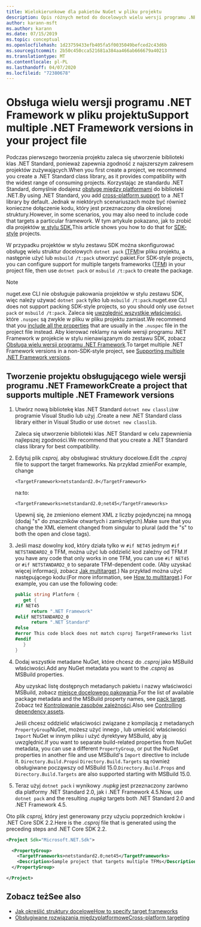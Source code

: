 ```yaml
---
title: Wielokierunkowe dla pakietów NuGet w pliku projektu
description: Opis różnych metod do docelowych wielu wersji programu .NET Framework z jednego pakietu NuGet.
author: karann-msft
ms.author: karann
ms.date: 07/15/2019
ms.topic: conceptual
ms.openlocfilehash: 1d23759433efb405fa5f0035049befced2c43d6b
ms.sourcegitcommit: 2b50c450cca521681a384aa466ab666679a40213
ms.translationtype: MT
ms.contentlocale: pl-PL
ms.lasthandoff: 04/07/2020
ms.locfileid: "72380678"
---
```

# <a name="support-multiple-net-framework-versions-in-your-project-file"></a><span data-ttu-id="f67a6-103">Obsługa wielu wersji programu .NET Framework w pliku projektu</span><span class="sxs-lookup"><span data-stu-id="f67a6-103">Support multiple .NET Framework versions in your project file</span></span>

<span data-ttu-id="f67a6-104">Podczas pierwszego tworzenia projektu zaleca się utworzenie biblioteki klas .NET Standard, ponieważ zapewnia zgodność z najszerszym zakresem projektów zużywających.</span><span class="sxs-lookup"><span data-stu-id="f67a6-104">When you first create a project, we recommend you create a .NET Standard class library, as it provides compatibility with the widest range of consuming projects.</span></span> <span data-ttu-id="f67a6-105">Korzystając ze standardu .NET Standard, domyślnie dodajesz [obsługę między platformami](/dotnet/standard/library-guidance/cross-platform-targeting) do biblioteki .NET.</span><span class="sxs-lookup"><span data-stu-id="f67a6-105">By using .NET Standard, you add [cross-platform support](/dotnet/standard/library-guidance/cross-platform-targeting) to a .NET library by default.</span></span> <span data-ttu-id="f67a6-106">Jednak w niektórych scenariuszach może być również konieczne dołączenie kodu, który jest przeznaczony dla określonej struktury.</span><span class="sxs-lookup"><span data-stu-id="f67a6-106">However, in some scenarios, you may also need to include code that targets a particular framework.</span></span> <span data-ttu-id="f67a6-107">W tym artykule pokazano, jak to zrobić dla projektów [w stylu SDK.](../resources/check-project-format.md)</span><span class="sxs-lookup"><span data-stu-id="f67a6-107">This article shows you how to do that for [SDK-style](../resources/check-project-format.md) projects.</span></span>

<span data-ttu-id="f67a6-108">W przypadku projektów w stylu zestawu SDK można skonfigurować obsługę wielu struktur docelowych `dotnet pack` [(TFM)](/dotnet/standard/frameworks)w pliku projektu, a następnie użyć lub `msbuild /t:pack` utworzyć pakiet.</span><span class="sxs-lookup"><span data-stu-id="f67a6-108">For SDK-style projects, you can configure support for multiple targets frameworks ([TFM](/dotnet/standard/frameworks)) in your project file, then use `dotnet pack` or `msbuild /t:pack` to create the package.</span></span>

> [!NOTE]
> <span data-ttu-id="f67a6-109">nuget.exe CLI nie obsługuje pakowania projektów w stylu zestawu SDK, więc należy używać `dotnet pack` tylko lub `msbuild /t:pack`.</span><span class="sxs-lookup"><span data-stu-id="f67a6-109">nuget.exe CLI does not support packing SDK-style projects, so you should only use `dotnet pack` or `msbuild /t:pack`.</span></span> <span data-ttu-id="f67a6-110">Zaleca się [uwzględnić wszystkie właściwości,](../reference/msbuild-targets.md#pack-target) które `.nuspec` są zwykle w pliku w pliku projektu zamiast.</span><span class="sxs-lookup"><span data-stu-id="f67a6-110">We recommend that you [include all the properties](../reference/msbuild-targets.md#pack-target) that are usually in the `.nuspec` file in the project file instead.</span></span> <span data-ttu-id="f67a6-111">Aby kierować reklamy na wiele wersji programu .NET Framework w projekcie w stylu nienawiązanym do zestawu SDK, zobacz [Obsługa wielu wersji programu .NET Framework](supporting-multiple-target-frameworks.md).</span><span class="sxs-lookup"><span data-stu-id="f67a6-111">To target multiple .NET Framework versions in a non-SDK-style project, see [Supporting multiple .NET Framework versions](supporting-multiple-target-frameworks.md).</span></span>

## <a name="create-a-project-that-supports-multiple-net-framework-versions"></a><span data-ttu-id="f67a6-112">Tworzenie projektu obsługującego wiele wersji programu .NET Framework</span><span class="sxs-lookup"><span data-stu-id="f67a6-112">Create a project that supports multiple .NET Framework versions</span></span>

1. <span data-ttu-id="f67a6-113">Utwórz nową bibliotekę klas .NET Standard `dotnet new classlib`w programie Visual Studio lub użyj .</span><span class="sxs-lookup"><span data-stu-id="f67a6-113">Create a new .NET Standard class library either in Visual Studio or use `dotnet new classlib`.</span></span>

   <span data-ttu-id="f67a6-114">Zaleca się utworzenie biblioteki klas .NET Standard w celu zapewnienia najlepszej zgodności.</span><span class="sxs-lookup"><span data-stu-id="f67a6-114">We recommend that you create a .NET Standard class library for best compatibility.</span></span>

2. <span data-ttu-id="f67a6-115">Edytuj plik *csproj,* aby obsługiwać struktury docelowe.</span><span class="sxs-lookup"><span data-stu-id="f67a6-115">Edit the *.csproj* file to support the target frameworks.</span></span> <span data-ttu-id="f67a6-116">Na przykład zmień</span><span class="sxs-lookup"><span data-stu-id="f67a6-116">For example, change</span></span>
   
   `<TargetFramework>netstandard2.0</TargetFramework>`
   
   <span data-ttu-id="f67a6-117">na:</span><span class="sxs-lookup"><span data-stu-id="f67a6-117">to:</span></span>
   
   `<TargetFrameworks>netstandard2.0;net45</TargetFrameworks>`

   <span data-ttu-id="f67a6-118">Upewnij się, że zmieniono element XML z liczby pojedynczej na mnogą (dodaj "s" do znaczników otwartych i zamkniętych).</span><span class="sxs-lookup"><span data-stu-id="f67a6-118">Make sure that you change the XML element changed from singular to plural (add the "s" to both the open and close tags).</span></span>

3. <span data-ttu-id="f67a6-119">Jeśli masz dowolny kod, który działa tylko w `#if NET45` jednym `#if NETSTANDARD2_0` TFM, można użyć lub oddzielić kod zależny od TFM.</span><span class="sxs-lookup"><span data-stu-id="f67a6-119">If you have any code that only works in one TFM, you can use `#if NET45` or `#if NETSTANDARD2_0` to separate TFM-dependent code.</span></span> <span data-ttu-id="f67a6-120">(Aby uzyskać więcej informacji, zobacz [Jak multitarget](/dotnet/core/tutorials/libraries#how-to-multitarget).) Na przykład można użyć następującego kodu:</span><span class="sxs-lookup"><span data-stu-id="f67a6-120">(For more information, see [How to multitarget](/dotnet/core/tutorials/libraries#how-to-multitarget).) For example, you can use the following code:</span></span>

   ```csharp
   public string Platform {
      get {
   #if NET45
         return ".NET Framework"
   #elif NETSTANDARD2_0
         return ".NET Standard"
   #else
   #error This code block does not match csproj TargetFrameworks list
   #endif
      }
   }
   ```

4. <span data-ttu-id="f67a6-121">Dodaj wszystkie metadane NuGet, które chcesz do *.csproj* jako MSBuild właściwości.</span><span class="sxs-lookup"><span data-stu-id="f67a6-121">Add any NuGet metadata you want to the *.csproj* as MSBuild properties.</span></span>

   <span data-ttu-id="f67a6-122">Aby uzyskać listę dostępnych metadanych pakietu i nazwy właściwości MSBuild, zobacz [miejsce docelowego pakowania](../reference/msbuild-targets.md#pack-target).</span><span class="sxs-lookup"><span data-stu-id="f67a6-122">For the list of available package metadata and the MSBuild property names, see [pack target](../reference/msbuild-targets.md#pack-target).</span></span> <span data-ttu-id="f67a6-123">Zobacz też [Kontrolowanie zasobów zależności](../consume-packages/package-references-in-project-files.md#controlling-dependency-assets).</span><span class="sxs-lookup"><span data-stu-id="f67a6-123">Also see [Controlling dependency assets](../consume-packages/package-references-in-project-files.md#controlling-dependency-assets).</span></span>

   <span data-ttu-id="f67a6-124">Jeśli chcesz oddzielić właściwości związane z kompilacją z metadanych `PropertyGroup`NuGet, możesz użyć innego , lub umieścić właściwości `Import` NuGet w innym pliku i użyć dyrektywy MSBuild, aby ją uwzględnić.</span><span class="sxs-lookup"><span data-stu-id="f67a6-124">If you want to separate build-related properties from NuGet metadata, you can use a different `PropertyGroup`, or put the NuGet properties in another file and use MSBuild's `Import` directive to include it.</span></span> <span data-ttu-id="f67a6-125">`Directory.Build.Props`i `Directory.Build.Targets` są również obsługiwane począwszy od MSBuild 15.0.</span><span class="sxs-lookup"><span data-stu-id="f67a6-125">`Directory.Build.Props` and `Directory.Build.Targets` are also supported starting with MSBuild 15.0.</span></span>

5. <span data-ttu-id="f67a6-126">Teraz użyj `dotnet pack` i wynikowy *.nupkg* jest przeznaczony zarówno dla platformy .NET Standard 2.0, jak i .NET Framework 4.5.</span><span class="sxs-lookup"><span data-stu-id="f67a6-126">Now, use `dotnet pack` and the resulting *.nupkg* targets both .NET Standard 2.0 and .NET Framework 4.5.</span></span>

<span data-ttu-id="f67a6-127">Oto plik *csproj,* który jest generowany przy użyciu poprzednich kroków i .NET Core SDK 2.2.</span><span class="sxs-lookup"><span data-stu-id="f67a6-127">Here is the *.csproj* file that is generated using the preceding steps and .NET Core SDK 2.2.</span></span>

```xml
<Project Sdk="Microsoft.NET.Sdk">

  <PropertyGroup>
    <TargetFrameworks>netstandard2.0;net45</TargetFrameworks>
    <Description>Sample project that targets multiple TFMs</Description>
  </PropertyGroup>

</Project>
```

## <a name="see-also"></a><span data-ttu-id="f67a6-128">Zobacz też</span><span class="sxs-lookup"><span data-stu-id="f67a6-128">See also</span></span>

* [<span data-ttu-id="f67a6-129">Jak określić struktury docelowe</span><span class="sxs-lookup"><span data-stu-id="f67a6-129">How to specify target frameworks</span></span>](/dotnet/standard/frameworks#how-to-specify-target-frameworks)
* [<span data-ttu-id="f67a6-130">Obsługiwane rozwiązania międzyplatformowe</span><span class="sxs-lookup"><span data-stu-id="f67a6-130">Cross-platform targeting</span></span>](/dotnet/standard/library-guidance/cross-platform-targeting)

